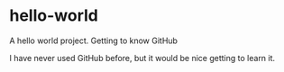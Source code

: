 # hello-world
A hello world project. Getting to know GitHub

I have never used GitHub before, but it would be nice getting to learn it.
